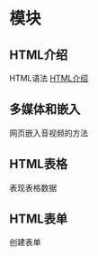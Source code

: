 # 模块

## HTML介绍

HTML语法
[HTML介绍](HTML介绍.md)

## 多媒体和嵌入

网页嵌入音视频的方法

## HTML表格

表现表格数据

## HTML表单

创建表单